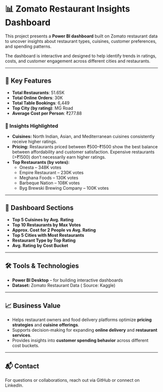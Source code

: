 # 📊 Zomato Restaurant Insights Dashboard

This project presents a **Power BI dashboard** built on Zomato restaurant data to uncover insights about restaurant types, cuisines, customer preferences, and spending patterns.  

The dashboard is interactive and designed to help identify trends in ratings, costs, and customer engagement across different cities and restaurants.

---

## 🚀 Key Features

- **Total Restaurants**: 51.65K  
- **Total Online Orders**: 30K  
- **Total Table Bookings**: 6,449  
- **Top City (by rating)**: MG Road  
- **Average Cost per Person**: ₹277.88  

### 📌 Insights Highlighted
- **Cuisines:** North Indian, Asian, and Mediterranean cuisines consistently receive higher ratings.  
- **Pricing:** Restaurants priced between ₹500–₹1500 show the best balance between affordability and customer satisfaction. Expensive restaurants (>₹1500) don’t necessarily earn higher ratings.  
- **Top Restaurants (by votes):**
  - Onesta – 348K votes  
  - Empire Restaurant – 230K votes  
  - Meghana Foods – 130K votes  
  - Barbeque Nation – 108K votes  
  - Byg Brewski Brewing Company – 100K votes  

---

## 📌 Dashboard Sections

- **Top 5 Cuisines by Avg. Rating**  
- **Top 10 Restaurants by Max Votes**  
- **Approx. Cost for 2 People vs Avg. Rating**  
- **Top 5 Cities with Most Restaurants**  
- **Restaurant Type by Top Rating**  
- **Avg. Rating by Cost Bucket**

---

## 🛠️ Tools & Technologies

- **Power BI Desktop** – for building interactive dashboards  
- **Dataset:** Zomato Restaurant Data  ( Source: Kaggle)

---


## 📈 Business Value

- Helps restaurant owners and food delivery platforms optimize **pricing strategies** and **cuisine offerings**.  
- Supports decision-making for expanding **online delivery** and **restaurant services**.  
- Provides insights into **customer spending behavior** across different cost buckets.  

---


## 📬 Contact

For questions or collaborations, reach out via GitHub or connect on LinkedIn.  
